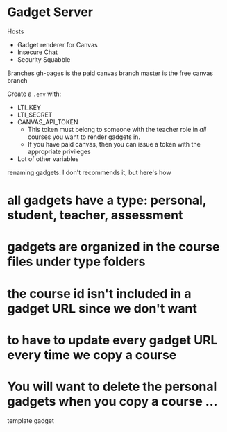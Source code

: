# Gadget Server

Hosts
* Gadget renderer for Canvas
* Insecure Chat
* Security Squabble

Branches
gh-pages is the paid canvas branch
master is the free canvas branch

Create a `.env` with: 
* LTI_KEY
* LTI_SECRET
* CANVAS_API_TOKEN
  * This token must belong to someone with the teacher role in *all* courses you want to render gadgets in. 
  * If you have paid canvas, then you can issue a token with the appropriate privileges
* Lot of other variables

renaming gadgets: I don't recommends it, but here's how

# all gadgets have a type: personal, student, teacher, assessment
# gadgets are organized in the course files under type folders

# the course id isn't included in a gadget URL since we don't want 
# to have to update every gadget URL every time we copy a course

# You will want to delete the personal gadgets when you copy a course ...

template gadget